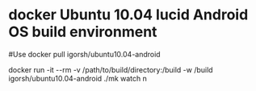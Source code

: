 # docker Ubuntu 10.04 lucid Android OS build environment
#Use
docker pull igorsh/ubuntu10.04-android

docker run -it --rm -v /path/to/build/directory:/build -w /build igorsh/ubuntu10.04-android ./mk watch n
